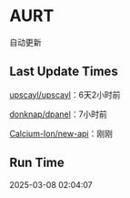 # AURT

自动更新


## Last Update Times

[upscayl/upscayl](https://github.com/upscayl/upscayl)：6天2小时前

[donknap/dpanel](https://github.com/donknap/dpanel)：7小时前

[Calcium-Ion/new-api](https://github.com/Calcium-Ion/new-api)：刚刚


## Run Time
2025-03-08 02:04:07
